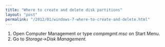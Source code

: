 ```yaml
---
title: "Where to create and delete disk partitions"
layout: "post"
permalink: "/2012/01/windows-7-where-to-create-and-delete.html"
---
```


1. Open Computer Management or type _compmgmt.msc_ on Start Menu.
2. Go to _Storage->Disk Management_.